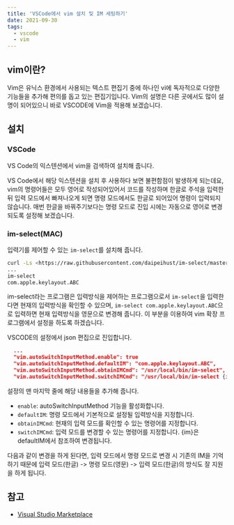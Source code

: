```yaml
---
title: 'VSCode에서 vim 설치 및 IM 세팅하기'
date: 2021-09-30
tags:
  - vscode
  - vim
---
```


## vim이란?

Vim은 유닉스 환경에서 사용되는 텍스트 편집기 중에 하나인 vi에 독자적으로 다양한 기능들을 추가해 편의를 돕고 있는 편집기입니다. Vim의 설명은 다른 곳에서도 많이 설명이 되어있으니 바로 VSCODE에 Vim을 적용해 보겠습니다.

## 설치

### VSCode

VS Code의 익스텐션에서 vim을 검색하여 설치해 줍니다.

VS Code에서 해당 익스텐션을 설치 후 사용하다 보면 불편함점이 발생하게 되는데요, vim의 명령어들은 모두 영어로 작성되어있어서 코드를 작성하며 한글로 주석을 입력한 뒤 입력 모드에서 빠져나오게 되면 명령 모드에서도 한글로 되어있어 명령이 입력되지 않습니다. 매번 한글을 바꿔주기보다는 명령 모드로 진입 시에는 자동으로 영어로 변경되도록 설정해 보겠습니다.

### im-select(MAC)

입력기를 제어할 수 있는 `im-select`를 설치해 줍니다.

```bash
curl -Ls <https://raw.githubusercontent.com/daipeihust/im-select/master/install_mac.sh> | sh
...
im-select
com.apple.keylayout.ABC
```

im-select라는 프로그램은 입력방식을 제어하는 프로그램으로서 `im-select`을 입력한다면 현재의 입력방식을 확인할 수 있으며, `im-select com.apple.keylayout.ABC`으로 입력하면 현재 입력방식을 영문으로 변경해 줍니다. 이 부분을 이용하여 vim 확장 프로그램에서 설정을 하도록 하겠습니다.

VSCODE의 설정에서 json 편집으로 진입합니다.

```json
  ...
  "vim.autoSwitchInputMethod.enable": true
  "vim.autoSwitchInputMethod.defaultIM": "com.apple.keylayout.ABC",
  "vim.autoSwitchInputMethod.obtainIMCmd": "/usr/local/bin/im-select",
  "vim.autoSwitchInputMethod.switchIMCmd": "/usr/local/bin/im-select {im}",
```

설정의 맨 마지막 줄에 해당 내용들을 추가해 줍니다.

- `enable`: autoSwitchInputMethod 기능을 활성화합니다.
- `defaultIM`: 명령 모드에서 기본적으로 설정될 입력방식을 지정합니다.
- `obtainIMCmd`: 현재의 입력 모드를 확인할 수 있는 명령어를 지정합니다.
- `switchIMCmd`: 입력 모드를 변경할 수 있는 명령어를 지정합니다. {im}은 defaultIM에서 참조하여 변경됩니다.

다음과 같이 변경을 하게 된다면, 입력 모드에서 명령 모드로 변경 시 기존의 IM을 기억하기 때문에 입력 모드(한글) -> 명령 모드(영문) -> 입력 모드(한글)의 방식도 잘 지원을 하게 됩니다.

## 참고

- [Visual Studio Marketplace](https://marketplace.visualstudio.com/items?itemName=vscodevim.vim)
